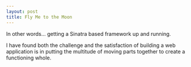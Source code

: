 ```yaml
---
layout: post
title: Fly Me to the Moon
---
```

In other words... getting a Sinatra based framework up and running.

I have found both the challenge and the satisfaction of building a web application is in putting the multitude of moving parts together to create a functioning whole.  

